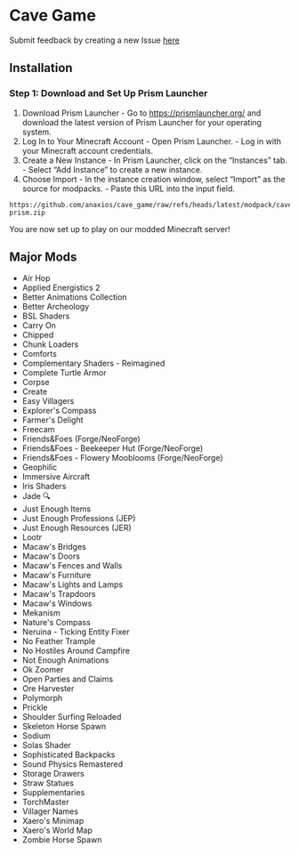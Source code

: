 # Cave Game

Submit feedback by creating a new Issue [here](https://github.com/anaxios/cave_game/issues/new)

## Installation

### Step 1: Download and Set Up Prism Launcher

1. Download Prism Launcher - Go to https://prismlauncher.org/ and download the latest version of Prism Launcher for your operating system.
1. Log In to Your Minecraft Account - Open Prism Launcher. - Log in with your Minecraft account credentials.
1. Create a New Instance - In Prism Launcher, click on the “Instances” tab. - Select “Add Instance” to create a new instance.
1. Choose Import - In the instance creation window, select “Import” as the source for modpacks. - Paste this URL into the input field.

```
https://github.com/anaxios/cave_game/raw/refs/heads/latest/modpack/cave_game-prism.zip
```

You are now set up to play on our modded Minecraft server!

## Major Mods

- Air Hop
- Applied Energistics 2
- Better Animations Collection
- Better Archeology
- BSL Shaders
- Carry On
- Chipped
- Chunk Loaders
- Comforts
- Complementary Shaders - Reimagined
- Complete Turtle Armor
- Corpse
- Create
- Easy Villagers
- Explorer's Compass
- Farmer's Delight
- Freecam
- Friends&Foes (Forge/NeoForge)
- Friends&Foes - Beekeeper Hut (Forge/NeoForge)
- Friends&Foes - Flowery Mooblooms (Forge/NeoForge)
- Geophilic
- Immersive Aircraft
- Iris Shaders
- Jade 🔍
- Just Enough Items
- Just Enough Professions (JEP)
- Just Enough Resources (JER)
- Lootr
- Macaw's Bridges
- Macaw's Doors
- Macaw's Fences and Walls
- Macaw's Furniture
- Macaw's Lights and Lamps
- Macaw's Trapdoors
- Macaw's Windows
- Mekanism
- Nature's Compass
- Neruina - Ticking Entity Fixer
- No Feather Trample
- No Hostiles Around Campfire
- Not Enough Animations
- Ok Zoomer
- Open Parties and Claims
- Ore Harvester
- Polymorph
- Prickle
- Shoulder Surfing Reloaded
- Skeleton Horse Spawn
- Sodium
- Solas Shader
- Sophisticated Backpacks
- Sound Physics Remastered
- Storage Drawers
- Straw Statues
- Supplementaries
- TorchMaster
- Villager Names
- Xaero's Minimap
- Xaero's World Map
- Zombie Horse Spawn
